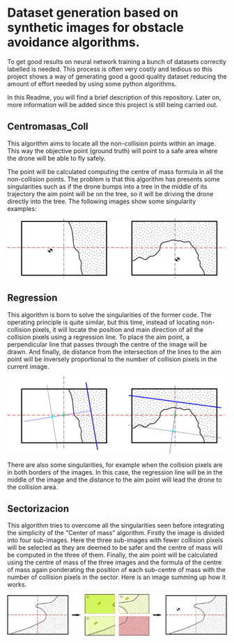 # Dataset generation based on synthetic images for obstacle avoidance algorithms.
To get good results on neural network training a bunch of datasets correctly labelled is needed. This process is often very costly and tedious so this project shows a way of generating good a good quality dataset reducing the amount of effort needed by using some python algorithms.

In this Readme, you will find a brief description of this repository.
Later on, more information will be added since this project is still being carried out.


## Centromasas_Coll

This algorithm aims to locate all the non-collision points within an image. This way the objective point (ground truth) will point to a safe area where the drone will be able to fly safely.

The point will be calculated computing the centre of mass formula in all the non-collision points. The problem is that this algorithm has presents some singularities such as if the drone bumps into a tree in the middle of its trajectory the aim point will be on the tree, so it will be driving the drone directly into the tree. The following images show some singularity examples:


![Ejcm](images/Ejcm.png)


## Regression
This algorithm is born to solve the singularities of the former code. The operating principle is quite similar, but this time, instead of locating non-collision pixels, it will locate the position and main direction of all the collision pixels using a regression line. 
To place the aim point, a perpendicular line that passes through the centre of the image will be drawn. And finally, de distance from the intersection of the lines to the aim point will be inversely proportional to the number of collision pixels in the current image.


![Ejreg](images/Ejreg.png)


There are also some singularities, for example when the collision pixels are in both borders of the images. In this case, the regression line will be in the middle of the image and the distance to the aim point will lead the drone to the collision area. 


## Sectorizacion
This algorithm tries to overcome all the singularities seen before integrating the simplicity of the "Center of mass" algorithm.
Firstly the image is divided into four sub-images. Here the three sub-images with fewer collision pixels will be selected as they are deemed to be safer and the centre of mass will be computed in the three of them.
Finally, the aim point will be calculated using the centre of mass of the three images and the formula of the centre of mass again ponderating the position of each sub-centre of mass with the number of collision pixels in the sector.
Here is an image summing up how it works.


![Ejsect](images/Ejsect.png)





